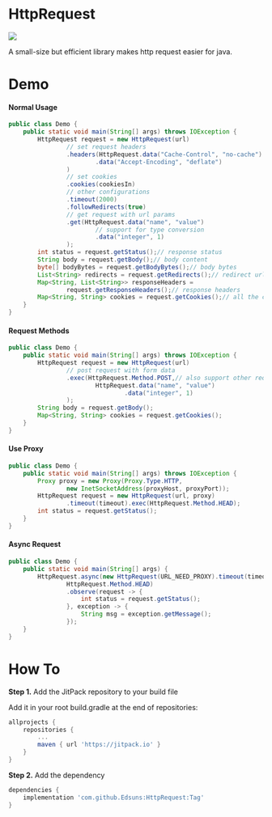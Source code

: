 # HttpRequest

[![](https://jitpack.io/v/Edsuns/HttpRequest.svg)](https://jitpack.io/#Edsuns/HttpRequest)

A small-size but efficient library makes http request easier for java.

# Demo

#### Normal Usage

```java
public class Demo {
    public static void main(String[] args) throws IOException {
        HttpRequest request = new HttpRequest(url)
                // set request headers
                .headers(HttpRequest.data("Cache-Control", "no-cache")
                        .data("Accept-Encoding", "deflate")
                )
                // set cookies
                .cookies(cookiesIn)
                // other configurations
                .timeout(2000)
                .followRedirects(true)
                // get request with url params
                .get(HttpRequest.data("name", "value")
                        // support for type conversion
                        .data("integer", 1)
                );
        int status = request.getStatus();// response status
        String body = request.getBody();// body content
        byte[] bodyBytes = request.getBodyBytes();// body bytes
        List<String> redirects = request.getRedirects();// redirect url list
        Map<String, List<String>> responseHeaders =
                request.getResponseHeaders();// response headers
        Map<String, String> cookies = request.getCookies();// all the cookies
    }
}
```

#### Request Methods

```java
public class Demo {
    public static void main(String[] args) throws IOException {
        HttpRequest request = new HttpRequest(url)
                // post request with form data
                .exec(HttpRequest.Method.POST,// also support other request methods
                        HttpRequest.data("name", "value")
                                .data("integer", 1)
                );
        String body = request.getBody();
        Map<String, String> cookies = request.getCookies();
    }
}
```

#### Use Proxy

```java
public class Demo {
    public static void main(String[] args) throws IOException {
        Proxy proxy = new Proxy(Proxy.Type.HTTP,
                new InetSocketAddress(proxyHost, proxyPort));
        HttpRequest request = new HttpRequest(url, proxy)
                .timeout(timeout).exec(HttpRequest.Method.HEAD);
        int status = request.getStatus();
    }
}
```

#### Async Request

```java
public class Demo {
    public static void main(String[] args) {
        HttpRequest.async(new HttpRequest(URL_NEED_PROXY).timeout(timeout),
                HttpRequest.Method.HEAD)
                .observe(request -> {
                    int status = request.getStatus();
                }, exception -> {
                    String msg = exception.getMessage();
                });
    }
}
```

# How To

__Step 1.__ Add the JitPack repository to your build file

Add it in your root build.gradle at the end of repositories:

```groovy
allprojects {
    repositories {
        ...
        maven { url 'https://jitpack.io' }
    }
}
```

__Step 2.__ Add the dependency

```groovy
dependencies {
    implementation 'com.github.Edsuns:HttpRequest:Tag'
}
```
